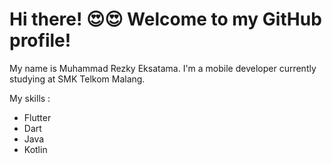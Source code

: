 # Hi there! 😍😍 Welcome to my GitHub profile!

My name is Muhammad Rezky Eksatama. I'm a mobile developer currently studying at SMK Telkom Malang.

My skills :
* Flutter
* Dart
* Java
* Kotlin
